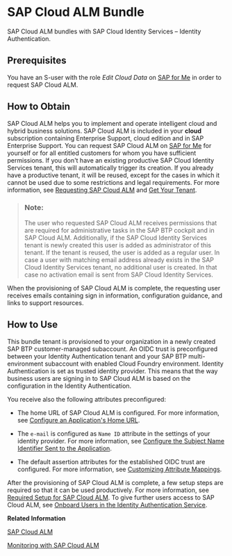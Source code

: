 <!-- loiob9e08d9e580f4f6cb13dbc4bd65025cc -->

# SAP Cloud ALM Bundle

SAP Cloud ALM bundles with SAP Cloud Identity Services – Identity Authentication.



<a name="loiob9e08d9e580f4f6cb13dbc4bd65025cc__section_dth_dx3_d2c"/>

## Prerequisites

You have an S-user with the role *Edit Cloud Data* on [SAP for Me](https://me.sap.com/home) in order to request SAP Cloud ALM.



<a name="loiob9e08d9e580f4f6cb13dbc4bd65025cc__section_gcd_2hj_d2c"/>

## How to Obtain

SAP Cloud ALM helps you to implement and operate intelligent cloud and hybrid business solutions. SAP Cloud ALM is included in your **cloud** subscription containing Enterprise Support, cloud edition and in SAP Enterprise Support. You can request SAP Cloud ALM on [SAP for Me](https://me.sap.com/home) for yourself or for all entitled customers for whom you have sufficient permissions. If you don't have an existing productive SAP Cloud Identity Services tenant, this will automatically trigger its creation. If you already have a productive tenant, it will be reused, except for the cases in which it cannot be used due to some restrictions and legal requirements. For more information, see [Requesting SAP Cloud ALM](https://help.sap.com/docs/cloud-alm/setup-administration/provisioning) and [Get Your Tenant](get-your-tenant-460766b.md).

> ### Note:  
> The user who requested SAP Cloud ALM receives permissions that are required for administrative tasks in the SAP BTP cockpit and in SAP Cloud ALM. Additionally, if the SAP Cloud Identity Services tenant is newly created this user is added as administrator of this tenant. If the tenant is reused, the user is added as a regular user. In case a user with matching email address already exists in the SAP Cloud Identity Services tenant, no additional user is created. In that case no activation email is sent from SAP Cloud Identity Services.

When the provisioning of SAP Cloud ALM is complete, the requesting user receives emails containing sign in information, configuration guidance, and links to support resources.



<a name="loiob9e08d9e580f4f6cb13dbc4bd65025cc__section_ilf_nhj_d2c"/>

## How to Use

This bundle tenant is provisioned to your organization in a newly created SAP BTP customer-managed subaccount. An OIDC trust is preconfigured between your Identity Authentication tenant and your SAP BTP multi-environment subaccount with enabled Cloud Foundry environment. Identity Authentication is set as trusted identity provider. This means that the way business users are signing in to SAP Cloud ALM is based on the configuration in the Identity Authentication.

You receive also the following attributes preconfigured:

-   The home URL of SAP Cloud ALM is configured. For more information, see [Configure an Application's Home URL](Operation-Guide/configure-an-application-s-home-url-be6d6f2.md).

-   The `e-mail` is configured as `Name ID` attribute in the settings of your identity provider. For more information, see [Configure the Subject Name Identifier Sent to the Application](Operation-Guide/configure-the-subject-name-identifier-sent-to-the-application-1d020e3.md).
-   The default assertion attributes for the established OIDC trust are configured. For more information, see [Customizing Attribute Mappings](https://help.sap.com/docs/btp/sap-business-technology-platform/default-configuration-of-identity-authentication-application?version=Cloud#customizing-attribute-mappings).

After the provisioning of SAP Cloud ALM is complete, a few setup steps are required so that it can be used productively. For more information, see [Required Setup for SAP Cloud ALM](https://help.sap.com/docs/cloud-alm/setup-administration/required-setup). To give further users access to SAP Cloud ALM, see [Onboard Users in the Identity Authentication Service](https://help.sap.com/docs/cloud-alm/setup-administration/user-onboarding).

**Related Information**  


[SAP Cloud ALM](https://help.sap.com/docs/CloudALM?locale=en-US&state=PRODUCTION&version=latest)

[Monitoring with SAP Cloud ALM](Monitoring-and-Reporting/monitoring-with-sap-cloud-alm-bc835e5.md "SAP Cloud Identity Services are integrated with SAP Cloud ALM, which is a cloud-based application lifecycle management offering that enables you to implement, operate, and monitor your cloud solutions.")

